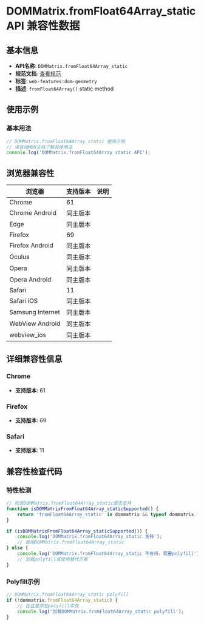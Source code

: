 # DOMMatrix.fromFloat64Array_static API 兼容性数据

## 基本信息

- **API名称**: `DOMMatrix.fromFloat64Array_static`
- **规范文档**: [查看规范](https://drafts.fxtf.org/geometry/#dom-dommatrix-fromfloat64array)
- **标签**: `web-features:dom-geometry`
- **描述**: `fromFloat64Array()` static method

## 使用示例

### 基本用法

```javascript
// DOMMatrix.fromFloat64Array_static 使用示例
// 请查阅MDN文档了解具体用法
console.log('DOMMatrix.fromFloat64Array_static API');
```

## 浏览器兼容性

| 浏览器 | 支持版本 | 说明 |
|--------|----------|------|
| Chrome | 61 |  |
| Chrome Android | 同主版本 |  |
| Edge | 同主版本 |  |
| Firefox | 69 |  |
| Firefox Android | 同主版本 |  |
| Oculus | 同主版本 |  |
| Opera | 同主版本 |  |
| Opera Android | 同主版本 |  |
| Safari | 11 |  |
| Safari iOS | 同主版本 |  |
| Samsung Internet | 同主版本 |  |
| WebView Android | 同主版本 |  |
| webview_ios | 同主版本 |  |

## 详细兼容性信息

### Chrome

- **支持版本**: 61

### Firefox

- **支持版本**: 69

### Safari

- **支持版本**: 11

## 兼容性检查代码

### 特性检测

```javascript
// 检查DOMMatrix.fromFloat64Array_static是否支持
function isDOMMatrixFromFloat64Array_staticSupported() {
    return 'fromFloat64Array_static' in dommatrix && typeof dommatrix.fromFloat64Array_static === 'function';
}

if (isDOMMatrixFromFloat64Array_staticSupported()) {
    console.log('DOMMatrix.fromFloat64Array_static 支持');
    // 使用DOMMatrix.fromFloat64Array_static
} else {
    console.log('DOMMatrix.fromFloat64Array_static 不支持，需要polyfill');
    // 加载polyfill或使用替代方案
}
```

### Polyfill示例

```javascript
// DOMMatrix.fromFloat64Array_static polyfill
if (!dommatrix.fromFloat64Array_static) {
    // 在这里添加polyfill实现
    console.log('加载DOMMatrix.fromFloat64Array_static polyfill');
}
```


